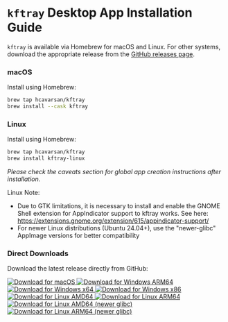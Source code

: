 
# `kftray` Desktop App Installation Guide

`kftray` is available via Homebrew for macOS and Linux. For other systems, download the appropriate release from the [GitHub releases page](https://github.com/hcavarsan/kftray/releases).

### macOS

Install using Homebrew:

```bash
brew tap hcavarsan/kftray
brew install --cask kftray
```

### Linux

Install using Homebrew:

```bash
brew tap hcavarsan/kftray
brew install kftray-linux
```


_Please check the caveats section for global app creation instructions after installation._

Linux Note:
- Due to GTK limitations, it is necessary to install and enable the GNOME Shell extension for AppIndicator support to kftray works. See here: <https://extensions.gnome.org/extension/615/appindicator-support/>
- For newer Linux distributions (Ubuntu 24.04+), use the "newer-glibc" AppImage versions for better compatibility


### Direct Downloads

Download the latest release directly from GitHub:

<div align="left">
    <a href="https://github.com/hcavarsan/kftray/releases/latest/download/kftray_0.26.3_universal.dmg">
        <img src="https://img.shields.io/badge/macOS-Universal-grey.svg?style=for-the-badge&logo=apple" alt="Download for macOS" />
    </a>
    <a href="https://github.com/hcavarsan/kftray/releases/latest/download/kftray_0.26.3_arm64-setup.exe">
        <img src="https://img.shields.io/badge/Windows-ARM64-grey.svg?style=for-the-badge&logo=windows" alt="Download for Windows ARM64" />
    </a>
    <a href="https://github.com/hcavarsan/kftray/releases/latest/download/kftray_0.26.3_x64-setup.exe">
        <img src="https://img.shields.io/badge/Windows-x64-grey.svg?style=for-the-badge&logo=windows" alt="Download for Windows x64" />
    </a>
    <a href="https://github.com/hcavarsan/kftray/releases/latest/download/kftray_0.26.3_x86-setup.exe">
        <img src="https://img.shields.io/badge/Windows-x86-grey.svg?style=for-the-badge&logo=windows" alt="Download for Windows x86" />
    </a>
    <a href="https://github.com/hcavarsan/kftray/releases/latest/download/kftray_0.26.3_amd64.AppImage">
        <img src="https://img.shields.io/badge/Linux-x64-grey.svg?style=for-the-badge&logo=linux" alt="Download for Linux AMD64" />
    </a>
    <a href="https://github.com/hcavarsan/kftray/releases/latest/download/kftray_0.26.3_aarch64.AppImage">
        <img src="https://img.shields.io/badge/Linux-ARM64-grey.svg?style=for-the-badge&logo=linux" alt="Download for Linux ARM64" />
    </a>
    <a href="https://github.com/hcavarsan/kftray/releases/latest/download/kftray_0.26.3_newer-glibc_amd64.AppImage">
        <img src="https://img.shields.io/badge/Linux-x64_newer_glibc-orange.svg?style=for-the-badge&logo=linux" alt="Download for Linux AMD64 (newer glibc)" />
    </a>
    <a href="https://github.com/hcavarsan/kftray/releases/latest/download/kftray_0.26.3_newer-glibc_aarch64.AppImage">
        <img src="https://img.shields.io/badge/Linux-ARM64_newer_glibc-orange.svg?style=for-the-badge&logo=linux" alt="Download for Linux ARM64 (newer glibc)" />
    </a>
</div>

<br>
<br>
